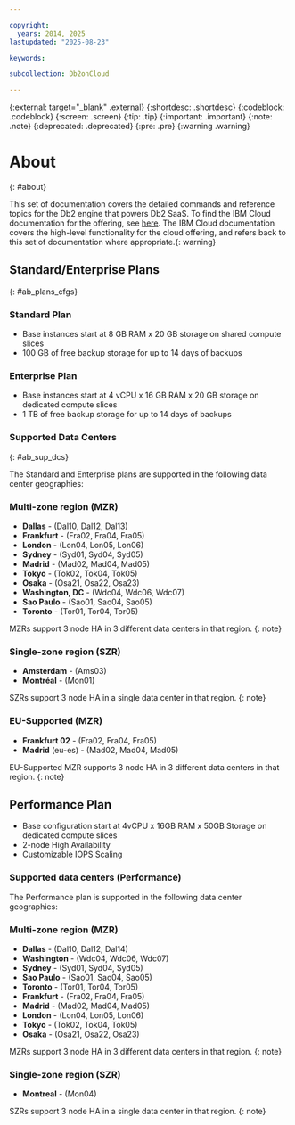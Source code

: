 ```yaml
---

copyright:
  years: 2014, 2025
lastupdated: "2025-08-23"

keywords:

subcollection: Db2onCloud

---
```



{:external: target="_blank" .external}
{:shortdesc: .shortdesc}
{:codeblock: .codeblock}
{:screen: .screen}
{:tip: .tip}
{:important: .important}
{:note: .note}
{:deprecated: .deprecated}
{:pre: .pre}
{:warning .warning}

# About
{: #about}

This set of documentation covers the detailed commands and reference topics for the Db2 engine that powers Db2 SaaS. To find the IBM Cloud documentation for the offering, see [here](https://cloud.ibm.com/docs/Db2onCloud?topic=Db2onCloud-about). The IBM Cloud documentation covers the high-level functionality for the cloud offering, and refers back to this set of documentation where appropriate.{: warning}

## Standard/Enterprise Plans
{: #ab_plans_cfgs}



### Standard Plan

- Base instances start at 8 GB RAM x 20 GB storage on shared compute slices
- 100 GB of free backup storage for up to 14 days of backups

### Enterprise Plan

- Base instances start at 4 vCPU x 16 GB RAM x 20 GB storage on dedicated compute slices
- 1 TB of free backup storage for up to 14 days of backups

### Supported Data Centers
{: #ab_sup_dcs}

The Standard and Enterprise plans are supported in the following data center geographies:

### Multi-zone region (MZR)
- **Dallas** - (Dal10, Dal12, Dal13)
- **Frankfurt** - (Fra02, Fra04, Fra05)
- **London** - (Lon04, Lon05, Lon06)
- **Sydney** - (Syd01, Syd04, Syd05)
- **Madrid** - (Mad02, Mad04, Mad05)
- **Tokyo** - (Tok02, Tok04, Tok05)
- **Osaka** - (Osa21, Osa22, Osa23)
- **Washington, DC** - (Wdc04, Wdc06, Wdc07)
- **Sao Paulo** - (Sao01, Sao04, Sao05)
- **Toronto** - (Tor01, Tor04, Tor05)

MZRs support 3 node HA in 3 different data centers in that region.
{: note}

### Single-zone region (SZR)
- **Amsterdam** - (Ams03)
- **Montréal** - (Mon01)

SZRs support 3 node HA in a single data center in that region.
{: note}

### EU-Supported (MZR)
- **Frankfurt 02** - (Fra02, Fra04, Fra05)
- **Madrid** (eu-es) - (Mad02, Mad04, Mad05)

EU-Supported MZR supports 3 node HA in 3 different data centers in that region.
{: note}

## Performance Plan

- Base configuration start at 4vCPU x 16GB RAM x 50GB Storage on dedicated compute slices
- 2-node High Availability
- Customizable IOPS Scaling

### Supported data centers (Performance)

The Performance plan is supported in the following data center geographies:

### Multi-zone region (MZR)
- **Dallas** - (Dal10, Dal12, Dal14)
- **Washington** - (Wdc04, Wdc06, Wdc07)
- **Sydney** - (Syd01, Syd04, Syd05)
- **Sao Paulo** - (Sao01, Sao04, Sao05)
- **Toronto** - (Tor01, Tor04, Tor05)
- **Frankfurt** - (Fra02, Fra04, Fra05)
- **Madrid** - (Mad02, Mad04, Mad05)
- **London** - (Lon04, Lon05, Lon06)
- **Tokyo** - (Tok02, Tok04, Tok05)
- **Osaka** - (Osa21, Osa22, Osa23)

MZRs support 3 node HA in 3 different data centers in that region.
{: note}

### Single-zone region (SZR)
- **Montreal** - (Mon04)

SZRs support 3 node HA in a single data center in that region.
{: note}

